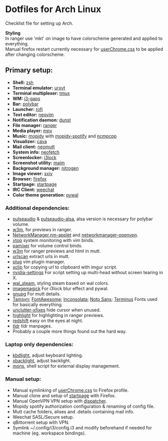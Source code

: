 # Dotfiles for Arch Linux
Checklist file for setting up Arch.  


**Styling**  
In ranger use 'mkt' on image to have colorscheme generated and applied to everything.  
Manual firefox restart currently necessary for [userChrome.css](.config/userChrome.css) to be applied after changing colorscheme.

## Primary setup:
- **Shell:** [zsh](https://github.com/zsh-users/zsh)  
- **Terminal emulator:** [urxvt](https://github.com/exg/rxvt-unicode)  
- **Terminal multiplexer:** [tmux](https://github.com/tmux/tmux)  
- **WM:** [i3-gaps](https://github.com/Airblader/i3)  
- **Bar:** [polybar](https://github.com/jaagr/polybar)  
- **Launcher:** [rofi](https://github.com/DaveDavenport/rofi)  
- **Text editor:** [neovim](https://github.com/neovim/neovim)  
- **Notification daemon:** [dunst](https://github.com/dunst-project/dunst)  
- **File manager:** [ranger](https://github.com/ranger/ranger)  
- **Media player:** [mpv](https://github.com/mpv-player/mpv)  
- **Music:** [mopidy](https://github.com/mopidy/mopidy) with [mopidy-spotify](https://github.com/mopidy/mopidy-spotify) and [ncmpcpp](https://github.com/arybczak/ncmpcpp)  
- **Visualizer:** [cava](https://github.com/karlstav/cava)  
- **Mail client:** [neomutt](https://github.com/neomutt/neomutt)  
- **System info:** [neofetch](https://github.com/dylanaraps/neofetch)  
- **Screenlocker:** [i3lock](https://github.com/i3/i3lock)  
- **Screenshot utility:** [maim](https://github.com/naelstrof/maim)  
- **Background manager:** [nitrogen](https://github.com/l3ib/nitrogen)  
- **Image viewer:** [sxiv](https://github.com/muennich/sxiv)  
- **Browser:** [firefox](https://www.archlinux.org/packages/extra/x86_64/firefox/)  
- **Startpage:** [startpage](https://github.com/ecly/startpage)  
- **IRC Client:** [weechat](https://github.com/weechat/weechat)  
- **Color theme generation:** [pywal](https://github.com/dylanaraps/pywal)  

### Additional dependencies:
- [pulseaudio](https://www.archlinux.org/packages/?name=pulseaudio) & [pulseaudio-alsa](https://www.archlinux.org/packages/extra/any/pulseaudio-alsa/), alsa version is necessary for polybar volume.
- [w3m](http://w3m.sourceforge.net/), for previews in ranger.
- [NetworkManager](https://www.archlinux.org/packages/extra/x86_64/networkmanager/),[nm-applet](https://www.archlinux.org/packages/extra/x86_64/network-manager-applet/) and [networkmanager-openvpn](https://www.archlinux.org/packages/extra/i686/networkmanager-openvpn/).
- [vtop](https://github.com/MrRio/vtop) system monitoring with vim binds.
- [pamixer](https://github.com/cdemoulins/pamixer) for volume control binds.
- [w3m](http://w3m.sourceforge.net/) for ranger previews and html in mutt.
- [urlscan](https://github.com/firecat53/urlscan) extract urls in mutt.
- [plug](https://github.com/junegunn/vim-plug) vim plugin manager.
- [xclip](https://github.com/astrand/xclip) for copying url to clipboard with imgur script.
- [nvidia-settings](https://www.archlinux.org/packages/extra/x86_64/nvidia-settings/) For script setting up multi-head without screen tearing in X.
- [wal_steam](https://github.com/kotajacob/wal_steam), styling steam based on wal colors.
- [imagemagick](https://github.com/ImageMagick/ImageMagick) For i3lock blur effect and pywal.
- [gnupg](https://www.archlinux.org/packages/core/x86_64/gnupg/) For mutt details.
- [Tamsyn](https://www.archlinux.org/packages/community/any/tamsyn-font/); [FontAwesome](https://aur.archlinux.org/packages/ttf-font-awesome/); [Inconsolata](https://www.archlinux.org/packages/community/any/ttf-inconsolata/); [Noto Sans](https://www.archlinux.org/packages/extra/any/noto-fonts/); [Terminus](https://www.archlinux.org/packages/community/any/terminus-font) Fonts used for basically everything.
- [unclutter-xfixes](https://github.com/Airblader/unclutter-xfixes) hide cursor when unused.
- [highlight](https://www.archlinux.org/packages/community/i686/highlight/) for highlighting in ranger previews.
- [redshift](https://www.archlinux.org/packages/community/x86_64/redshift/) easy on the eyes at night.
- [tldr](https://aur.archlinux.org/packages/nodejs-tldr/) tldr manpages.
- Probably a couple more things found out the hard way.

### Laptop only dependencies:
- [kbdlight](https://aur.archlinux.org/packages/kbdlight/), adjust keyboard lighting.
- [xbacklight](https://www.archlinux.org/packages/extra/x86_64/xorg-xbacklight/), adjust backlight.
- [mons](https://github.com/Ventto/mons), shell script for external display management.

### Manual setup:
- Manual symlinking of [userChrome.css](.config/userChrome.css) to Firefox profile.
- Manual clone and setup of [startpage](https://github.com/ecly/startpage) with Firefox.
- Manual OpenVPN VPN setup with [dispatcher](https://wiki.archlinux.org/index.php/NetworkManager#Network_services_with_NetworkManager_dispatcher).
- Mopidy spotify authorization configuration & renaming of config file.
- Mutt cache folders, alises and .details containing mail info.
- Weechat SASL/Secure setup.
- qBittorrent setup with VPN.
- Symlink ~/.config/i3/config.i3 and modify beforehand if needed for machine (eg. workspace bindings).
